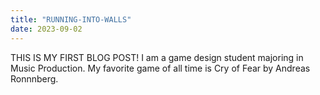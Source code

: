 ```yaml
---
title: "RUNNING-INTO-WALLS"
date: 2023-09-02
---
```

THIS IS MY FIRST BLOG POST! I am a game design student majoring in Music Production. My favorite game of all time is Cry of Fear by Andreas Ronnnberg.
